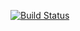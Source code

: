 [![Build Status](https://dev.azure.com/jocelynnecaspellan/pipelines-java/_apis/build/status/jcaspellan.pipelines-java?branchName=azure-pipelines)](https://dev.azure.com/jocelynnecaspellan/pipelines-java/_build/latest?definitionId=2&branchName=azure-pipelines)
